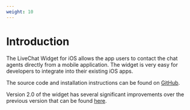 ```yaml
---
weight: 10
---
```


# Introduction

The LiveChat Widget for iOS allows the app users to contact the chat agents directly from a mobile application. The widget is very easy for developers to integrate into their existing iOS apps. 

The source code and installation instructions can be found on [GitHub](https://github.com/livechat/chat-window-ios).

Version 2.0 of the widget has several significant improvements over the previous version that 
can be found [here](https://github.com/livechat/chat-window-ios/tree/e615b6e10848ece7c255407a6fff8485a92700aa).

